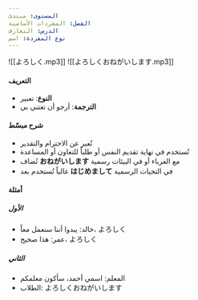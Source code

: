 ```yaml
---
المستوى: مبتدئ
الفصل: المفردات الأساسية
الدرس: التعارف
نوع المفردة: اسم
---
```


![[よろしく.mp3]]
![[よろしくおねがいします.mp3]]

#### التعريف

- **النوع**: تعبير
- **الترجمة**: أرجو أن تعتني بي

#### شرح مبسّط

- تُعبر عن الاحترام والتقدير
- تُستخدم في نهاية تقديم النفس أو طلباً للتعاون أو المساعدة
- تُضاف **おねがいします** مع الغرباء أو في البيئات رسمية
- غالباً تُستخدم بعد **はじめまして** في التحيات الرسمية

#### أمثلة

##### الأول

- خالد: يبدوا أننا سنعمل معاً، よろしく
- عمر: هذا صحيح، よろしく

##### الثاني

- المعلم: اسمي أحمد، سأكون معلمكم
- الطلاب: よろしくおねがいします
